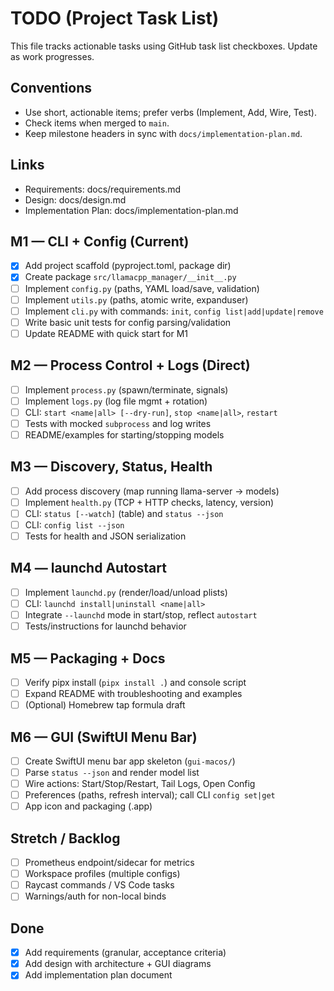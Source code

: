 # TODO (Project Task List)

This file tracks actionable tasks using GitHub task list checkboxes. Update as work progresses.

## Conventions
- Use short, actionable items; prefer verbs (Implement, Add, Wire, Test).
- Check items when merged to `main`.
- Keep milestone headers in sync with `docs/implementation-plan.md`.

## Links
- Requirements: docs/requirements.md
- Design: docs/design.md
- Implementation Plan: docs/implementation-plan.md

## M1 — CLI + Config (Current)
- [x] Add project scaffold (pyproject.toml, package dir)
- [x] Create package `src/llamacpp_manager/__init__.py`
- [ ] Implement `config.py` (paths, YAML load/save, validation)
- [ ] Implement `utils.py` (paths, atomic write, expanduser)
- [ ] Implement `cli.py` with commands: `init`, `config list|add|update|remove`
- [ ] Write basic unit tests for config parsing/validation
- [ ] Update README with quick start for M1

## M2 — Process Control + Logs (Direct)
- [ ] Implement `process.py` (spawn/terminate, signals)
- [ ] Implement `logs.py` (log file mgmt + rotation)
- [ ] CLI: `start <name|all> [--dry-run]`, `stop <name|all>`, `restart`
- [ ] Tests with mocked `subprocess` and log writes
- [ ] README/examples for starting/stopping models

## M3 — Discovery, Status, Health
- [ ] Add process discovery (map running llama-server → models)
- [ ] Implement `health.py` (TCP + HTTP checks, latency, version)
- [ ] CLI: `status [--watch]` (table) and `status --json`
- [ ] CLI: `config list --json`
- [ ] Tests for health and JSON serialization

## M4 — launchd Autostart
- [ ] Implement `launchd.py` (render/load/unload plists)
- [ ] CLI: `launchd install|uninstall <name|all>`
- [ ] Integrate `--launchd` mode in start/stop, reflect `autostart`
- [ ] Tests/instructions for launchd behavior

## M5 — Packaging + Docs
- [ ] Verify pipx install (`pipx install .`) and console script
- [ ] Expand README with troubleshooting and examples
- [ ] (Optional) Homebrew tap formula draft

## M6 — GUI (SwiftUI Menu Bar)
- [ ] Create SwiftUI menu bar app skeleton (`gui-macos/`)
- [ ] Parse `status --json` and render model list
- [ ] Wire actions: Start/Stop/Restart, Tail Logs, Open Config
- [ ] Preferences (paths, refresh interval); call CLI `config set|get`
- [ ] App icon and packaging (.app)

## Stretch / Backlog
- [ ] Prometheus endpoint/sidecar for metrics
- [ ] Workspace profiles (multiple configs)
- [ ] Raycast commands / VS Code tasks
- [ ] Warnings/auth for non-local binds

## Done
- [x] Add requirements (granular, acceptance criteria)
- [x] Add design with architecture + GUI diagrams
- [x] Add implementation plan document
